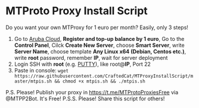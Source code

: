 # MTProto Proxy Install Script

Do you want your own MTProxy for 1 euro per month? Easily, only 3 steps!

1. Go to [Aruba Cloud](https://www.arubacloud.com/), **Register and top-up balance by 1 euro**, Go to the **Control Panel**, Cilck **Create New Server**, choose **Smart Server**, write **Server Name**, choose template **Any Linux x64 (Debian, Centos etc.)**, write **root** password, remember **IP**, wait for server deployment
2. Login SSH with **root** (e.g. [PUTTY](https://www.chiark.greenend.org.uk/~sgtatham/putty/latest.html)), like root@**IP**, Port 22
3. Paste in console:
`wget https://raw.githubusercontent.com/CraftedCat/MTProxyInstallScript/master/mtpis.sh && chmod +x mtpis.sh && ./mtpis.sh`

P.S. Please! Publish your proxy in https://t.me/MTProtoProxiesFree via @MTPP2Bot. It's Free!
P.S.S. Please! Share this script for others!
